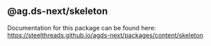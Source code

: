 ## @ag.ds-next/skeleton

Documentation for this package can be found here: https://steelthreads.github.io/agds-next/packages/content/skeleton
